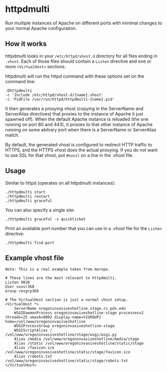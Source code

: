 # httpdmulti

Run multiple instances of Apache on different ports with minimal changes
to your normal Apache configuration.

## How it works

httpdmulti looks in your `/etc/httpd/vhost.d` directory for all files
ending in `.vhost`. Each of those files should contain a `Listen`
directive and one or more `<VirtualHost>` sections.

httpdmulti will run the httpd command with these options set on the
command line:

    -Dhttpdmulti
    -c 'Include /etc/httpd/vhost.d/{name}.vhost'
    -c 'PidFile /var/run/httpd/httpdmulti-{name}.pid'

It then generates a proxying vhost (copying in the ServerName and
ServerAlias directives) that proxies to the instance of Apache it just
spawned off). When the default Apache instance is reloaded (the one
running on port 80 and 443), it proxies to that other instance of Apache
running on some abitrary port when there is a ServerName or ServerAlias
match.

By default, the generated vhost is configured to redirect HTTP traffic
to HTTPS, and the HTTPS vhost does the actual proxying. If you do not
want to use SSL for that vhost, put `#nossl` on a line in the .vhost
file.

## Usage

Similar to httpd (operates on all httpdmulti instances):

    ./httpdmulti start
    ./httpdmulti restart
    ./httpdmulti graceful

You can also specify a single site:

    ./httpdmulti graceful -s quickticket

Print an available port number that you can use in a .vhost file for the
`Listen` directive:

    ./httpdmulti find-port

## Example vhost file

    Note: This is a real example taken from merope.

    # These lines are the most relevant to httpdmulti.
    Listen 9020
    User svusr368
    Group resgrp368

    # The VirtualHost section is just a normal vhost setup.
    <VirtualHost *>
        ServerName oregoninvasiveshotline.stage.rc.pdx.edu
        WSGIDaemonProcess oregoninvasiveshotline-stage processes=2 threads=25 umask=0002 display-name=%{GROUP} home=/vol/www/oregoninvasiveshotline
        WSGIProcessGroup oregoninvasiveshotline-stage
        WSGIScriptAlias / /vol/www/oregoninvasiveshotline/stage/wsgi/wsgi.py
        Alias /media /vol/www/oregoninvasiveshotline/media/stage
        Alias /static /vol/www/oregoninvasiveshotline/static/stage
        Alias /favicon.ico /vol/www/oregoninvasiveshotline/static/stage/favicon.ico
        Alias /robots.txt /vol/www/oregoninvasiveshotline/static/stage/robots.txt
    </VirtualHost>
